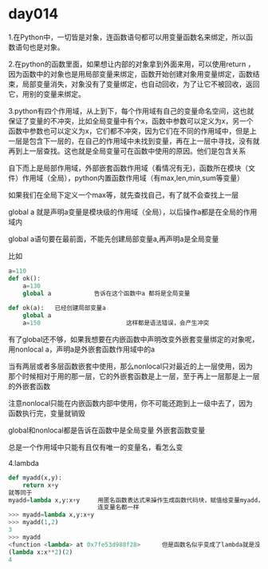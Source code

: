 # day014



1.在Python中，一切皆是对象，连函数语句都可以用变量函数名来绑定，所以函数语句也是对象。

2.在python的函数里面，如果想让内部的对象拿到外面来用，可以使用return ，因为函数中的对象也是用局部变量来绑定，函数开始创建对象用变量绑定，函数结束，局部变量消失，对象没有了变量绑定，也自动回收，为了让它不被回收，返回它，用别的变量来绑定。

3.python有四个作用域，从上到下，每个作用域有自己的变量命名空间，这也就保证了变量的不冲突，比如全局变量中有个x，函数中参数可以定义为x，另一个函数中参数也可以定义为x，它们都不冲突，因为它们在不同的作用域中，但是上一层是包含下一层的，在自己的作用域中未找到变量，再在上一层中寻找，没有就再到上一层查找。这也就是全局变量可在函数中使用的原因。他们是包含关系

自下而上是局部作用域，外部嵌套函数作用域（看情况有无)，函数所在模块（文件）作用域（全局），python内置函数作用域（有max,len,min,sum等变量）

如果我们在全局下定义一个max等，就先查找自己，有了就不会查找上一层

global a 就是声明a变量是模块级的作用域（全局），以后操作a都是在全局的作用域内

global a语句要在最前面，不能先创建局部变量a,再声明a是全局变量

比如                  

```python
a=110
def ok():
    a=130
    global a            告诉在这个函数中a 都将是全局变量
    
def ok(a):   已经创建局部变量a
    global a 
    a=150                        这样都是语法错误，会产生冲突
```

有了global还不够，如果我想要在内嵌函数中声明改变外嵌套变量绑定的对象呢，用nonlocal a，声明a是外嵌套函数作用域中的a

当有两层或者多层函数嵌套中使用，那么nonlocal只对最近的上一层使用，因为那个时候相对于用的那一层，它的外嵌套函数是上一层，至于再上一层那是上一层的外嵌套函数

注意nonlocal只能在内嵌函数内部中使用，你不可能还跑到上一级中去了，因为函数执行完，变量就销毁

global和nonlocal都是告诉在函数中是全局变量  外嵌套函数变量

总是一个作用域中只能有且仅有唯一的变量名，看怎么变

4.lambda

```python
def myadd(x,y):
    return x+y
就等同于
myadd=lambda x,y:x+y     用匿名函数表达式来操作生成函数代码块，赋值给变量myadd，和上面函数功能一模一样
                         连变量名都一样
>>> myadd=lambda x,y:x+y
>>> myadd(1,2)
3
>>> myadd
<function <lambda> at 0x7fe53d988f28>      但是函数名似乎变成了lambda就是没有名字的函数
(lambda x:x**2)(2) 
4
```

